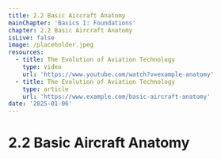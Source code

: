 ```yaml
---
title: 2.2 Basic Aircraft Anatomy
mainChapter: 'Basics I: Foundations'
chapter: 2.2 Basic Aircraft Anatomy
isLive: false
image: /placeholder.jpeg
resources:
  - title: The Evolution of Aviation Technology
    type: video
    url: 'https://www.youtube.com/watch?v=example-anatomy'
  - title: The Evolution of Aviation Technology
    type: article
    url: 'https://www.example.com/basic-aircraft-anatomy'
date: '2025-01-06'
---
```


# 2.2 Basic Aircraft Anatomy
